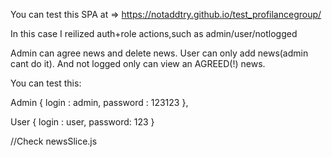 You can test this SPA at => https://notaddtry.github.io/test_profilancegroup/

In this case I reilized auth+role actions,such as admin/user/notlogged

Admin can agree news and delete news. User can only add news(admin cant do it). And not logged only can view an AGREED(!) news.

You can test this:

Admin {
login : admin,
password : 123123
},

User {
login : user,
password: 123
}

//Check newsSlice.js
